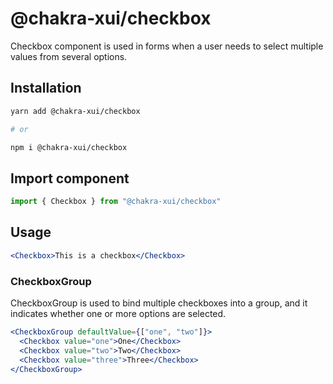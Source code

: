 # @chakra-xui/checkbox

Checkbox component is used in forms when a user needs to select multiple values
from several options.

## Installation

```sh
yarn add @chakra-xui/checkbox

# or

npm i @chakra-xui/checkbox
```

## Import component

```jsx
import { Checkbox } from "@chakra-xui/checkbox"
```

## Usage

```jsx
<Checkbox>This is a checkbox</Checkbox>
```

### CheckboxGroup

CheckboxGroup is used to bind multiple checkboxes into a group, and it indicates
whether one or more options are selected.

```jsx
<CheckboxGroup defaultValue={["one", "two"]}>
  <Checkbox value="one">One</Checkbox>
  <Checkbox value="two">Two</Checkbox>
  <Checkbox value="three">Three</Checkbox>
</CheckboxGroup>
```
